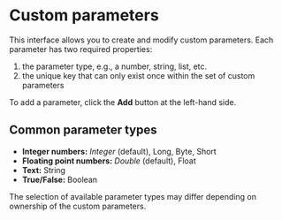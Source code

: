 # Custom parameters

This interface allows you to create and modify custom parameters. Each parameter has two required properties: 

1. the parameter type, e.g., a number, string, list, etc.
2. the unique key that can only exist once within the set of custom parameters

To add a parameter, click the **Add** button at the left-hand side.

## Common parameter types

* **Integer numbers:** *Integer* (default), Long, Byte, Short
* **Floating point numbers:** *Double* (default), Float
* **Text:** String
* **True/False:** Boolean

The selection of available parameter types may differ depending on ownership of the custom parameters.